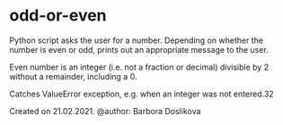 # odd-or-even
Python script asks the user for a number.
Depending on whether the number is even or odd,
prints out an appropriate message to the user. 

Even number is an integer (i.e. not a fraction or decimal)
divisible by 2 without a remainder,
including a 0.

Catches ValueError exception,
e.g. when an integer was not entered.32

Created on 21.02.2021. @author: Barbora Doslikova
